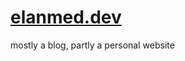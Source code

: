 # [elanmed.dev](https://elanmed.dev)

mostly a blog, partly a personal website

<!--
todo:
- small animations here and there
- test coverage
- clean up colors, don't use primary for text
- switch to mdx
-->
